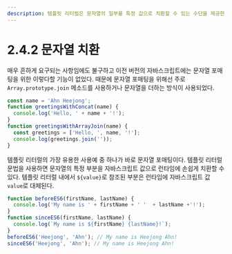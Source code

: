 ```yaml
---
description: 템플릿 리터럴은 문자열의 일부를 특정 값으로 치환할 수 있는 수단을 제공한다.
---
```


# 2.4.2 문자열 치환

매우 흔하게 요구되는 사항임에도 불구하고 이전 버전의 자바스크립트에는 문자열 포매팅을 위한 이렇다할 기능이 없었다. 때문에 문자열 포매팅을 위해선 주로 `Array.prototype.join` 메소드를 사용하거나 문자열을 더하는 방식이 사용되었다.

```javascript
const name = 'Ahn Heejong';
function greetingsWithConcat(name) {
  console.log('Hello, ' + name + '!');
}
function greetingsWithArrayJoin(name) {
  const greetings = ['Hello, ', name, '!'];
  console.log(greetings.join(''));
}
```

템플릿 리터럴의 가장 유용한 사용예 중 하나가 바로 문자열 포매팅이다. 템플릿 리터럴 문법을 사용하면 문자열의 특정 부분을 자바스크립트 값으로 런타임에 손쉽게 치환할 수 있다. 템플릿 리터럴 내에서 `${value}`로 참조된 부분은 런타임에 자바스크립트 값 `value`로 대체된다.

```javascript
function beforeES6(firstName, lastName) {
  console.log('My name is ' + firstName + ' '  + lastName +'!');
}
function sinceES6(firstName, lastName) {
  console.log(`My name is ${firstName} {lastName}!`);
}
beforeES6('Heejong', 'Ahn'); // My name is Heejong Ahn!
sinceES6('Heejong', 'Ahn'); // My name is Heejong Ahn!
```

